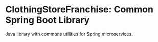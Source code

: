 # ClothingStoreFranchise: Common Spring Boot Library
Java library with commons utilities for Spring microservices. 
